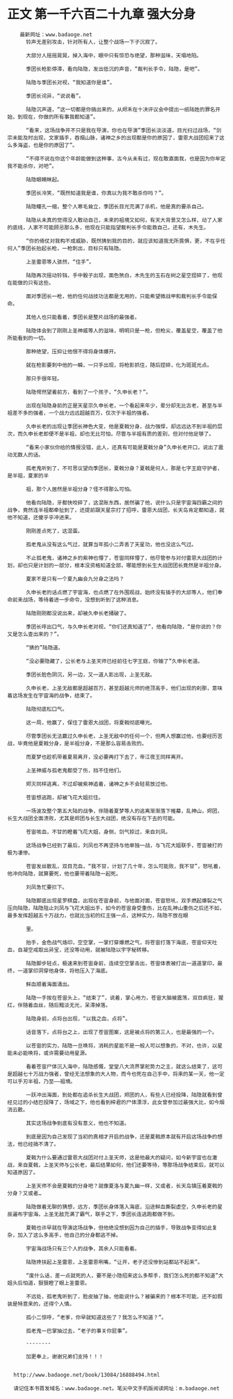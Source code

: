 # 正文 第一千六百二十九章 强大分身
        最新网址：www.badaoge.net
          铃声无差别攻击，针对所有人，让整个战场一下子沉寂了。
      
          大部分人摇摇晃晃，掉入海中，眼中只有惊恐与绝望，那种滋味，天塌地陷。
      
          季团长枪影停滞，看向陆隐，发出低沉的声音，“裁判长手令，陆隐，是吧”。
      
          陆隐与季团长对视，“我知道你是谁”。
      
          季团长诧异，“说说看”。
      
          陆隐沉声道，“这一切都是你搞出来的，从烬禾在十决评议会中提出一纸陆姓的罪名开始，到现在，你做的所有事我都知道”。
      
          “看来，这场战争并不只是我在导演，你也在导演”季团长淡淡道，目光扫过战场，“剑宗未能及时出现，文家插手，吞烟山脉，诸神之乡的出现都是你的原因了，雷恩大战团招来了这么多海盗，也是你的原因了”。
      
          “不得不说在你这个年龄能做到这种事，古今从未有过，现在敢直面我，也是因为你牟定我不能杀你，对吧”。
      
          陆隐眼睛眯起。
      
          季团长冷笑，“既然知道我是谁，你真以为我不敢杀你吗？”。
      
          陆隐瞳孔一缩，整个人寒毛耸立，季团长目光充满了杀机，他是真的要杀自己。
      
          陆隐从未真的觉得没人敢动自己，未来的祖境又如何，有天大背景又怎么样，动了人家的底线，人家不可能顾忌那么多，他现在只能指望裁判长手令能救自己，还有，木先生。
      
          “你的倚仗对我构不成威胁，既然猜到我的目的，就应该知道我无所畏惧，更，不在乎任何人”季团长抬起长枪，一枪刺出，目标只有陆隐。
      
          上圣雷恩等人骇然，“住手”。
      
          陆隐再次摇动铃铛，手中骰子出现，面色煞白，木先生的玉石在树之星空捏碎了，他现在能做的只有这些。
      
          面对季团长一枪，他的任何战技功法都是无用的，只能希望微战甲和裁判长手令能保命。
      
          其他人也只能看着，季团长是整片战场的最强者。
      
          陆隐体会到了刚刚上圣神威等人的滋味，明明只是一枪，但枪尖，覆盖星空，覆盖了他所能看到的一切。
      
          那种绝望，压抑让他恨不得将身体爆开。
      
          就在枪影要刺中他的一瞬，一只手出现，将枪影抓住，随后捏碎，化为斑斑光点。
      
          那只手很年轻。
      
          陆隐愕然望着前方，看到了一个孩子，“久申长老？”。
      
          出现在陆隐身前的正是天星宗久申长老，一个看起来年少，辈分却无比古老，甚至与半祖差不多的强者，一个战力远远超越百万，仅次于半祖的强者。
      
          久申长老的出现让季团长神色大变，他是夏戟分身，战力强悍，却远远达不到半祖的层次，而久申长老即便不是半祖，却也无比可怕，尽管与半祖有质的差别，但对付他足够了。
      
          “看来小家伙你给的情报没错，此人，还真有可能是夏戟分身”久申长老开口，说出了震动无数人的话。
      
          孤老鬼听到了，不可思议望向季团长，夏戟分身？夏戟是何人，那是七字王庭守护者，是半祖，夏家的半
      
          祖，那个人居然是半祖分身？怪不得那么可怕。
      
          他看向陆隐，牙都快咬碎了，这混账东西，居然骗了他，说什么只是宇宙海四霸之间的战争，竟然连半祖都牵扯到了，还提前跟天星宗打了招呼，雷恩大战团，长天岛肯定都知道，就他不知道，还傻乎乎冲进来。
      
          刚刚差点死了，这混蛋。
      
          孤老鬼从没有这么气过，就算当年孤小二弄丢了天星功，他也没这么气过。
      
          不止孤老鬼，诸神之乡的紫神也懵了，苍宙同样懵了，他尽管参与对付雷恩大战团的计划，却也只是计划的一部分，根本没资格知道全部，哪能想到长生大战团团长竟然是半祖分身。
      
          夏家不是只有一个夏九幽会九分身之法吗？
      
          久申长老的话点燃了宇宙海，也点燃了在外围观战，始终没有插手的大邱等人，他们奉命前来战场，等待着进一步命令，没想到听到了这种消息。
      
          陆隐刚刚都没说出来，却被久申长老捅破了。
      
          季团长呼出口气，与久申长老对视，“你们还真知道了”，他看向陆隐，“是你说的？你又是怎么查出来的？”。
      
          “猜的”陆隐道。
      
          “没必要隐藏了，公长老与上圣天师已经前往七字王庭，你输了”久申长老道。
      
          季团长脸色阴沉，另一边，又一道人影出现，上圣无敌。
      
          久申长老，上圣无敌都是超越百万，甚至超越元师的绝顶高手，他们出现的刹那，意味着这场发生在宇宙海的战争，结束了。
      
          陆隐彻底松口气。
      
          这一局，他赢了，保住了雷恩大战团，将夏戟彻底曝光。
      
          尽管季团长无法赢过久申长老，上圣无敌中的任何一个，但两人想赢过他，也要经历苦战，毕竟他是夏戟分身，是半祖分身，不是那么容易击败的。
      
          而夏梦也趁机带着夏易离开，没必要再打下去了，帝江夜王同样离开。
      
          上圣神威与孤老鬼都受了伤，挡不住他们。
      
          烬灭同样逃离，不过却被紫神追着，诸神之乡不会轻易放过他。
      
          苍宙想逃跑，却被飞花大姐拦住。
      
          一场波及整个第五大陆的战争，伴随着夏梦等人的逃离渐渐落下帷幕，乱神山，烬团，长生大战团全面溃败，尤其是烬团与长生大战团，绝没有存在下去的可能。
      
          苍宙咳血，不甘的瞪着飞花大姐，身侧，剑气掠过，来自刘凤。
      
          这场战争已经到了最后，刘凤也不再坚持与他单独一战，与飞花大姐联手，苍宙被打的极为凄惨。
      
          苍宙发丝散乱，双目充血，“我不甘，计划了几十年，怎么可能败，我不甘”，怒吼着，他冲向陆隐，就算要死，他也要带着陆隐一起死。
      
          刘凤急忙要拦下。
      
          陆隐脚底出现星罗棋盘，出现在苍宙身前，与他面对面，苍宙怒吼，双手燃起爆裂之气压向陆隐，陆隐阻止刘凤与飞花大姐出手，如今的苍宙身受重伤，比在乱神山重伤之后还不如，最多发挥超越五十万战力，也就比当初的红主强一点，这种实力，陆隐不放在眼
      
          里。
      
          抬手，金色战气烙印，空空掌，一掌打穿爆燃之气，将苍宙打落下海底，苍宙仰天吐血，自凝空戒取出异宝，还没等动用，就被陆隐以宇字秘转移。
      
          陆隐脚步轻点，极速来到苍宙身前，连续空空掌击出，苍宙体表被打出一道道掌印，最终，一道掌印洞穿他身体，将他压入了海底。
      
          鲜血顺着海面涌出。
      
          陆隐一手按在苍宙头上，“结束了”，说着，掌心用力，苍宙大脑被震荡，双目疯狂，猩红，伴随着血丝，随后黯淡无光，呆滞掉落。
      
          陆隐身前，点将台出现，“以我之血，点将”。
      
          话音落下，点将台之上，出现了苍宙图案，这是被点将的第三人，也是最强的一个。
      
          以苍宙的实力，陆隐一旦唤将，消耗的星能不是一般人可以想象的，不对，也许，以星能未必能唤将，或许需要动用星源。
      
          看着苍宙尸体沉入海中，陆隐感慨，堂堂八大流界掌舵势力之主，就这么结束了，这可是超越七十万战力强者，曾经无法想象的大人物，而今也死在自己手中，将来的某一天，他一定可以手刃半祖，乃至——祖境。
      
          一跃冲出海面，到处都在追杀长生大战团，烬团的人，有些人已经投降，陆隐就看到曾经见过的小结巴投降了，场域之下，他也看到梓君的尸体漂浮，此女曾参加过最强大比，如今烟消云散。
      
          其实这场战争到底有没有意义，他也不知道。
      
          到底是因为自己发现了当初的真相才开启的战争，还是夏戟原本就有开启这场战争的想法，他已经搞不清了。
      
          夏戟为什么要通过雷恩大战团对付上圣天师，这是他最大的疑问，如今新宇宙也在激战，来自夏戟，上圣天师与公长老，最后结果如何，他们还要等待，等那场战争结束后，就可以知道原因了。
      
          上圣天师不会是夏戟的分身吧？就像夏洛与夏九幽一样，又或者，长天岛镇压着夏戟的分身？又或者…
      
          陆隐做着无聊的猜想，远方，季团长身体落入海底，沿途鲜血撕裂虚空，久申长老的星辰遍布宇宙海，上圣无敌充满了霸气，联手之下，季团长连逃跑都做不到。
      
          夏戟也许早就在导演这场战争，但他绝没想到因为自己的插手，导致战争变得如此复杂，加入了这么多高手，他自己的分身都逃不掉。
      
          宇宙海战场只有三个人的战争，其余人只能看着。
      
          陆隐搀扶起上圣雷恩，上圣雷恩咧嘴，“让开，老子还没惨到站都站不起来”。
      
          “废什么话，差一点就死的人，要不是小隐招来这么多帮手，我们怎么死的都不知道”大姐头后怕道，狠狠瞪了眼上圣雷恩。
      
          不远处，孤老鬼听到了，脸皮抽了抽，他能说什么？被骗来的？根本不可能，还不如假装是特意来的，还得个人情。
      
          孤小二惊呼，“老爹，你早就知道这些了？我怎么不知道？”。
      
          孤老鬼一巴掌抽过去，“老子的事关你屁事”。
      
          --------
      
          加更奉上，谢谢兄弟们支持！！！
      
      
      http://www.badaoge.net/book/13084/16888494.html
      
      请记住本书首发域名：www.badaoge.net。笔尖中文手机版阅读网址：m.badaoge.net
